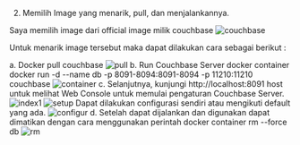 2. Memilih Image yang menarik, pull, dan menjalankannya.

Saya memilih image dari official image milik couchbase
![couchbase](https://github.com/XabaraNeanthal/UTS-tekn-cloud-computing-teori/blob/master/gambar-02.png)

Untuk menarik image tersebut maka dapat dilakukan cara sebagai berikut :

a. Docker pull couchbase
![pull](https://github.com/XabaraNeanthal/UTS-tekn-cloud-computing-teori/blob/master/gambar-03.png)
b. Run Couchbase Server docker container 
docker run -d --name db -p 8091-8094:8091-8094 -p 11210:11210 couchbase
![container](https://github.com/XabaraNeanthal/UTS-tekn-cloud-computing-teori/blob/master/gambar-04.png)
c. Selanjutnya, kunjungi http://localhost:8091 host untuk melihat Web Console untuk memulai pengaturan Couchbase Server.
![index1](https://github.com/XabaraNeanthal/UTS-tekn-cloud-computing-teori/blob/master/gambar-05.png)
![setup](https://github.com/XabaraNeanthal/UTS-tekn-cloud-computing-teori/blob/master/gambar-06.png)
Dapat dilakukan configurasi sendiri atau mengikuti default yang ada.
![configur](https://github.com/XabaraNeanthal/UTS-tekn-cloud-computing-teori/blob/master/gambar-07.png)
d. Setelah dapat dijalankan dan digunakan dapat dimatikan dengan cara menggunakan perintah docker container rm --force db
![rm](https://github.com/XabaraNeanthal/UTS-tekn-cloud-computing-teori/blob/master/gambar-08.png)